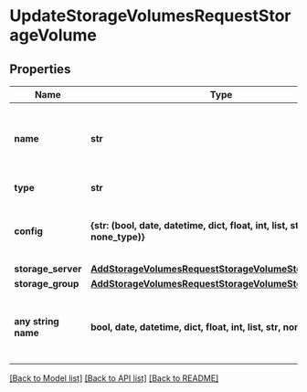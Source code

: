 # UpdateStorageVolumesRequestStorageVolume


## Properties
Name | Type | Description | Notes
------------ | ------------- | ------------- | -------------
**name** | **str** | A unique name scoped to your account for the storage volume | [optional] 
**type** | **str** | Storage Type Code or ID | [optional] 
**config** | **{str: (bool, date, datetime, dict, float, int, list, str, none_type)}** | Configuration object with parameters that vary by &#x60;type&#x60;. | [optional] 
**storage_server** | [**AddStorageVolumesRequestStorageVolumeStorageServer**](AddStorageVolumesRequestStorageVolumeStorageServer.md) |  | [optional] 
**storage_group** | [**AddStorageVolumesRequestStorageVolumeStorageServer**](AddStorageVolumesRequestStorageVolumeStorageServer.md) |  | [optional] 
**any string name** | **bool, date, datetime, dict, float, int, list, str, none_type** | any string name can be used but the value must be the correct type | [optional]

[[Back to Model list]](../README.md#documentation-for-models) [[Back to API list]](../README.md#documentation-for-api-endpoints) [[Back to README]](../README.md)


